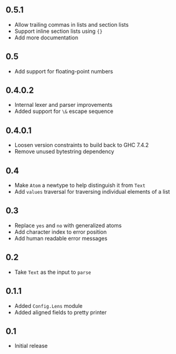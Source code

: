 0.5.1
---
* Allow trailing commas in lists and section lists
* Support inline section lists using `{}`
* Add more documentation

0.5
----
* Add support for floating-point numbers

0.4.0.2
----
* Internal lexer and parser improvements
* Added support for `\&` escape sequence

0.4.0.1
----
* Loosen version constraints to build back to GHC 7.4.2
* Remove unused bytestring dependency

0.4
----
* Make `Atom` a newtype to help distinguish it from `Text`
* Add `values` traversal for traversing individual elements of a list

0.3
-----
* Replace `yes` and `no` with generalized atoms
* Add character index to error position
* Add human readable error messages

0.2
-----
* Take `Text` as the input to `parse`

0.1.1
-----
* Added `Config.Lens` module
* Added aligned fields to pretty printer

0.1
-----
* Initial release
